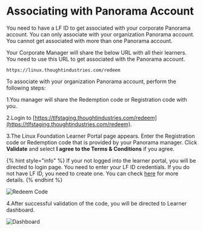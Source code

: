 # Associating with Panorama Account

You need to have a LF ID to get associated with your corporate Panorama account. You can only associate with your organization Panorama account. You cannot get associated with more than one Panorama account.

Your Corporate Manager will share the below URL with all their learners. You need to use this URL to get associated with the Panorama account.

```text
https://linux.thoughtindustries.com/redeem
```

To associate with your organization Panorama account, perform the following steps:

1.You manager will share the Redemption code or Registration code with you.

2.Login to [https://tlfstaging.thoughtindustries.com/redeem](https://tlfstaging.thoughtindustries.com/redeem).

3.The Linux Foundation Learner Portal page appears. Enter the Registration code or Redemption code that is provided by your Panorama manager. Click **Validate** and select **I agree to the Terms & Conditions** if you agree.

{% hint style="info" %}
If your not logged into the learner portal, you will be directed to login page. You need to enter your LF ID credentials. If you do not have LF ID, you need to create one. You can check [here](creating-a-lf-id.md) for more details.
{% endhint %}

![Redeem Code](https://gblobscdn.gitbook.com/assets%2F-M2BI-T5HeZe6viTdBX0%2F-M2DpEc7DfkLf3pMwFlf%2F-M2DsMDd6-ra-h__cSHX%2FRedem_code.png?alt=media&token=7fada8c0-1819-4d19-9b29-b7121799ac6b)

4.After successful validation of the code, you will be directed to Learner dashboard.

![Dashboard](https://gblobscdn.gitbook.com/assets%2F-M2BI-T5HeZe6viTdBX0%2F-M2DpEc7DfkLf3pMwFlf%2F-M2Dw2V_wzcZIo75N-7p%2FDashboard.png?alt=media&token=c4d3552d-7b05-49e6-8793-a0d16d9eafe7)



